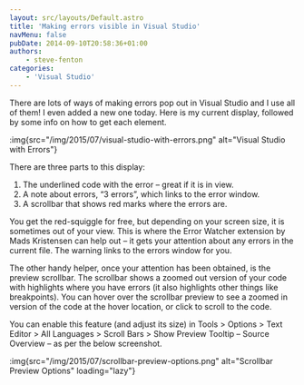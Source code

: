```yaml
---
layout: src/layouts/Default.astro
title: 'Making errors visible in Visual Studio'
navMenu: false
pubDate: 2014-09-10T20:58:36+01:00
authors:
    - steve-fenton
categories:
    - 'Visual Studio'
---
```


There are lots of ways of making errors pop out in Visual Studio and I use all of them! I even added a new one today. Here is my current display, followed by some info on how to get each element.

:img{src="/img/2015/07/visual-studio-with-errors.png" alt="Visual Studio with Errors"}

There are three parts to this display:

1. The underlined code with the error – great if it is in view.
2. A note about errors, “3 errors”, which links to the error window.
3. A scrollbar that shows red marks where the errors are.

You get the red-squiggle for free, but depending on your screen size, it is sometimes out of your view. This is where the Error Watcher extension by Mads Kristensen can help out – it gets your attention about any errors in the current file. The warning links to the errors window for you.

The other handy helper, once your attention has been obtained, is the preview scrollbar. The scrollbar shows a zoomed out version of your code with highlights where you have errors (it also highlights other things like breakpoints). You can hover over the scrollbar preview to see a zoomed in version of the code at the hover location, or click to scroll to the code.

You can enable this feature (and adjust its size) in Tools > Options > Text Editor > All Languages > Scroll Bars > Show Preview Tooltip – Source Overview – as per the below screenshot.

:img{src="/img/2015/07/scrollbar-preview-options.png" alt="Scrollbar Preview Options" loading="lazy"}